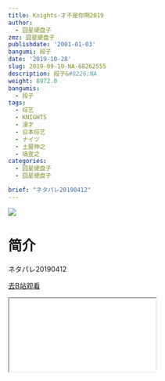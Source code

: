 ```yaml
---
title: Knights-才不是你啊2019
author:
  - 囧星硬盘子
zmz: 囧星硬盘子
publishdate: '2001-01-03'
bangumi: 段子
date: '2019-10-28'
slug: 2019-09-19-NA-68262555
description: 段子&#8226;NA
weight: 8972.0
bangumis:
  - 段子
tags:
  - 综艺
  - KNIGHTS
  - 漫才
  - 日本综艺
  - ナイツ
  - 土屋伸之
  - 塙宣之
categories:
  - 囧星硬盘子
  - 囧星硬盘子

brief: "ネタパレ20190412"
---
```

![](https://raw.githubusercontent.com/tcgriffith/owaraisite/master/static/tmpimg/4b94b1864799890da54970fcb11785e591d52c1b.jpg.480.jpg)
# 简介  
ネタパレ20190412  

[去B站观看](https://www.bilibili.com/video/av68262555/)
<div class ="resp-container"><iframe class="testiframe" src="//player.bilibili.com/player.html?aid=68262555"", scrolling="no", allowfullscreen="true" > </iframe></div> 

